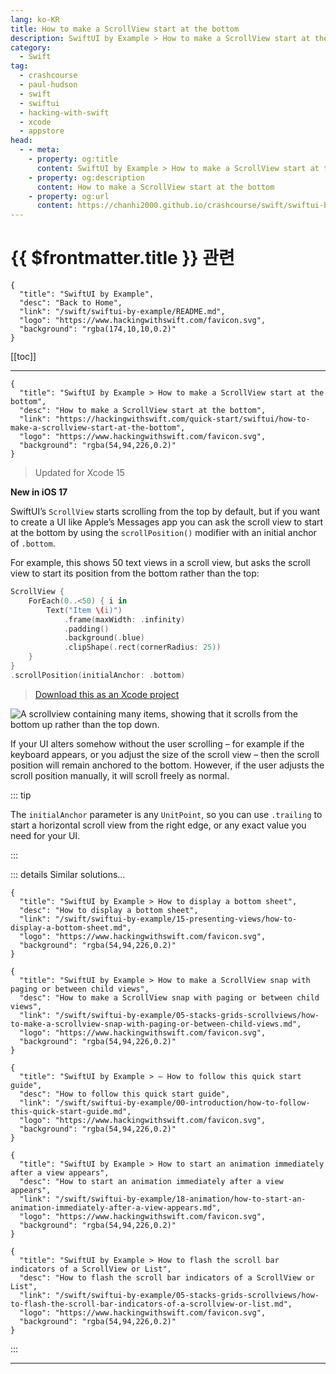 ```yaml
---
lang: ko-KR
title: How to make a ScrollView start at the bottom
description: SwiftUI by Example > How to make a ScrollView start at the bottom
category:
  - Swift
tag: 
  - crashcourse
  - paul-hudson
  - swift
  - swiftui
  - hacking-with-swift
  - xcode
  - appstore
head:
  - - meta:
    - property: og:title
      content: SwiftUI by Example > How to make a ScrollView start at the bottom
    - property: og:description
      content: How to make a ScrollView start at the bottom
    - property: og:url
      content: https://chanhi2000.github.io/crashcourse/swift/swiftui-by-example/04-view-layout/how-to-make-a-scrollview-start-at-the-bottom.html
---
```


# {{ $frontmatter.title }} 관련

```component VPCard
{
  "title": "SwiftUI by Example",
  "desc": "Back to Home",
  "link": "/swift/swiftui-by-example/README.md",
  "logo": "https://www.hackingwithswift.com/favicon.svg",
  "background": "rgba(174,10,10,0.2)"
}
```

[[toc]]

---

```component VPCard
{
  "title": "SwiftUI by Example > How to make a ScrollView start at the bottom",
  "desc": "How to make a ScrollView start at the bottom",
  "link": "https://hackingwithswift.com/quick-start/swiftui/how-to-make-a-scrollview-start-at-the-bottom",
  "logo": "https://www.hackingwithswift.com/favicon.svg",
  "background": "rgba(54,94,226,0.2)"
}
```

> Updated for Xcode 15

**New in iOS 17**

SwiftUI’s `ScrollView` starts scrolling from the top by default, but if you want to create a UI like Apple’s Messages app you can ask the scroll view to start at the bottom by using the `scrollPosition()` modifier with an initial anchor of `.bottom`.

For example, this shows 50 text views in a scroll view, but asks the scroll view to start its position from the bottom rather than the top:

```swift
ScrollView {
    ForEach(0..<50) { i in
        Text("Item \(i)")
            .frame(maxWidth: .infinity)
            .padding()
            .background(.blue)
            .clipShape(.rect(cornerRadius: 25))
    }
}
.scrollPosition(initialAnchor: .bottom)
```

> [<FontIcon icon="fas fa-file-zipper"/>Download this as an Xcode project](https://www.hackingwithswift.com/files/projects/swiftui/how-to-make-a-scrollview-start-at-the-bottom-1.zip)

![A scrollview containing many items, showing that it scrolls from the bottom up rather than the top down.](https://www.hackingwithswift.com/img/books/quick-start/swiftui/how-to-make-a-scrollview-start-at-the-bottom-1~dark@2x.png)

If your UI alters somehow without the user scrolling – for example if the keyboard appears, or you adjust the size of the scroll view – then the scroll position will remain anchored to the bottom. However, if the user adjusts the scroll position manually, it will scroll freely as normal.

::: tip

The `initialAnchor` parameter is any `UnitPoint`, so you can use `.trailing` to start a horizontal scroll view from the right edge, or any exact value you need for your UI.

:::

::: details Similar solutions…

```component VPCard
{
  "title": "SwiftUI by Example > How to display a bottom sheet",
  "desc": "How to display a bottom sheet",
  "link": "/swift/swiftui-by-example/15-presenting-views/how-to-display-a-bottom-sheet.md",
  "logo": "https://www.hackingwithswift.com/favicon.svg",
  "background": "rgba(54,94,226,0.2)"
}
```

```component VPCard
{
  "title": "SwiftUI by Example > How to make a ScrollView snap with paging or between child views",
  "desc": "How to make a ScrollView snap with paging or between child views",
  "link": "/swift/swiftui-by-example/05-stacks-grids-scrollviews/how-to-make-a-scrollview-snap-with-paging-or-between-child-views.md",
  "logo": "https://www.hackingwithswift.com/favicon.svg",
  "background": "rgba(54,94,226,0.2)"
}
```

```component VPCard
{
  "title": "SwiftUI by Example > – How to follow this quick start guide",
  "desc": "How to follow this quick start guide",
  "link": "/swift/swiftui-by-example/00-introduction/how-to-follow-this-quick-start-guide.md",
  "logo": "https://www.hackingwithswift.com/favicon.svg",
  "background": "rgba(54,94,226,0.2)"
}
```

```component VPCard
{
  "title": "SwiftUI by Example > How to start an animation immediately after a view appears",
  "desc": "How to start an animation immediately after a view appears",
  "link": "/swift/swiftui-by-example/18-animation/how-to-start-an-animation-immediately-after-a-view-appears.md",
  "logo": "https://www.hackingwithswift.com/favicon.svg",
  "background": "rgba(54,94,226,0.2)"
}
```

```component VPCard
{
  "title": "SwiftUI by Example > How to flash the scroll bar indicators of a ScrollView or List",
  "desc": "How to flash the scroll bar indicators of a ScrollView or List",
  "link": "/swift/swiftui-by-example/05-stacks-grids-scrollviews/how-to-flash-the-scroll-bar-indicators-of-a-scrollview-or-list.md",
  "logo": "https://www.hackingwithswift.com/favicon.svg",
  "background": "rgba(54,94,226,0.2)"
}
```

:::

---

<TagLinks />